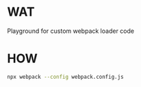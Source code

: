 # WAT

Playground for custom webpack loader code

# HOW
```bash
npx webpack --config webpack.config.js
```
